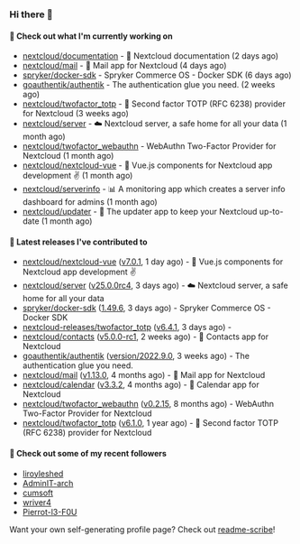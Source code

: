 ### Hi there 👋

#### 👷 Check out what I'm currently working on

- [nextcloud/documentation](https://github.com/nextcloud/documentation) - 📘 Nextcloud documentation (2 days ago)
- [nextcloud/mail](https://github.com/nextcloud/mail) - 💌 Mail app for Nextcloud (4 days ago)
- [spryker/docker-sdk](https://github.com/spryker/docker-sdk) - Spryker Commerce OS - Docker SDK (6 days ago)
- [goauthentik/authentik](https://github.com/goauthentik/authentik) - The authentication glue you need. (2 weeks ago)
- [nextcloud/twofactor_totp](https://github.com/nextcloud/twofactor_totp) - 🔑 Second factor TOTP (RFC 6238) provider for Nextcloud (3 weeks ago)
- [nextcloud/server](https://github.com/nextcloud/server) - ☁️ Nextcloud server, a safe home for all your data (1 month ago)
- [nextcloud/twofactor_webauthn](https://github.com/nextcloud/twofactor_webauthn) - WebAuthn Two-Factor Provider for Nextcloud (1 month ago)
- [nextcloud/nextcloud-vue](https://github.com/nextcloud/nextcloud-vue) - 🍱 Vue.js components for Nextcloud app development  ✌ (1 month ago)
- [nextcloud/serverinfo](https://github.com/nextcloud/serverinfo) - 📊 A monitoring app which creates a server info dashboard for admins (1 month ago)
- [nextcloud/updater](https://github.com/nextcloud/updater) - :arrows_counterclockwise: The updater app to keep your Nextcloud up-to-date (1 month ago)

#### 🔭 Latest releases I've contributed to

- [nextcloud/nextcloud-vue](https://github.com/nextcloud/nextcloud-vue) ([v7.0.1](https://github.com/nextcloud/nextcloud-vue/releases/tag/v7.0.1), 1 day ago) - 🍱 Vue.js components for Nextcloud app development  ✌
- [nextcloud/server](https://github.com/nextcloud/server) ([v25.0.0rc4](https://github.com/nextcloud/server/releases/tag/v25.0.0rc4), 3 days ago) - ☁️ Nextcloud server, a safe home for all your data
- [spryker/docker-sdk](https://github.com/spryker/docker-sdk) ([1.49.6](https://github.com/spryker/docker-sdk/releases/tag/1.49.6), 3 days ago) - Spryker Commerce OS - Docker SDK
- [nextcloud-releases/twofactor_totp](https://github.com/nextcloud-releases/twofactor_totp) ([v6.4.1](https://github.com/nextcloud-releases/twofactor_totp/releases/tag/v6.4.1), 3 days ago) - 
- [nextcloud/contacts](https://github.com/nextcloud/contacts) ([v5.0.0-rc1](https://github.com/nextcloud/contacts/releases/tag/v5.0.0-rc1), 2 weeks ago) - 📇 Contacts app for Nextcloud
- [goauthentik/authentik](https://github.com/goauthentik/authentik) ([version/2022.9.0](https://github.com/goauthentik/authentik/releases/tag/version%2F2022.9.0), 3 weeks ago) - The authentication glue you need.
- [nextcloud/mail](https://github.com/nextcloud/mail) ([v1.13.0](https://github.com/nextcloud/mail/releases/tag/v1.13.0), 4 months ago) - 💌 Mail app for Nextcloud
- [nextcloud/calendar](https://github.com/nextcloud/calendar) ([v3.3.2](https://github.com/nextcloud/calendar/releases/tag/v3.3.2), 4 months ago) - 📆 Calendar app for Nextcloud
- [nextcloud/twofactor_webauthn](https://github.com/nextcloud/twofactor_webauthn) ([v0.2.15](https://github.com/nextcloud/twofactor_webauthn/releases/tag/v0.2.15), 8 months ago) - WebAuthn Two-Factor Provider for Nextcloud
- [nextcloud/twofactor_totp](https://github.com/nextcloud/twofactor_totp) ([v6.1.0](https://github.com/nextcloud/twofactor_totp/releases/tag/v6.1.0), 1 year ago) - 🔑 Second factor TOTP (RFC 6238) provider for Nextcloud

#### 👯 Check out some of my recent followers

- [liroyleshed](https://github.com/liroyleshed)
- [AdminIT-arch](https://github.com/AdminIT-arch)
- [cumsoft](https://github.com/cumsoft)
- [wriver4](https://github.com/wriver4)
- [Pierrot-l3-F0U](https://github.com/Pierrot-l3-F0U)

Want your own self-generating profile page? Check out [readme-scribe](https://github.com/muesli/readme-scribe)!
